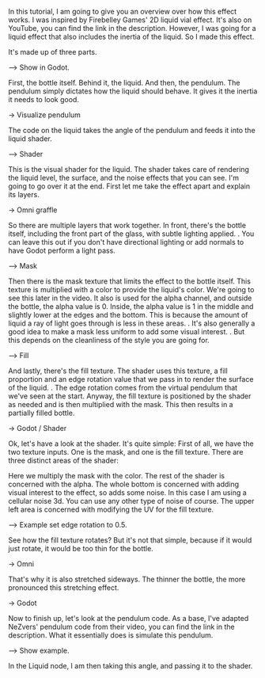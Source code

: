 In this tutorial, I am going to give you an overview over how this effect works.
I was inspired by Firebelley Games' 2D liquid vial effect.
It's also on YouTube, you can find the link in the description.
However, I was going for a liquid effect that also includes the inertia of the liquid.
So I made this effect.

It's made up of three parts.

--> Show in Godot.

First, the bottle itself.
Behind it, the liquid.
And then, the pendulum.
The pendulum simply dictates how the liquid should behave.
It gives it the inertia it needs to look good.

-> Visualize pendulum

The code on the liquid takes the angle of the pendulum and feeds it into the liquid shader.

--> Shader

This is the visual shader for the liquid.
The shader takes care of rendering the liquid level, the surface, and the noise effects that you can see.
I'm going to go over it at the end.
First let me take the effect apart and explain its layers.

-> Omni graffle

So there are multiple layers that work together.
In front, there's the bottle itself, including the front part of the glass, with subtle lighting applied.
. You can leave this out if you don't have directional lighting or add normals to have Godot perform a light pass.

--> Mask

Then there is the mask texture that limits the effect to the bottle itself.
This texture is multiplied with a color to provide the liquid's color.
We're going to see this later in the video.
It also is used for the alpha channel, and outside the bottle, the alpha value is 0.
Inside, the alpha value is 1 in the middle and slightly lower at the edges and the bottom.
This is because the amount of liquid a ray of light goes through is less in these areas.
. It's also generally a good idea to make a mask less uniform to add some visual interest.
. But this depends on the cleanliness of the style you are going for.

--> Fill

And lastly, there's the fill texture.
The shader uses this texture, a fill proportion and an edge rotation value that we pass in to render the surface of the liquid.
. The edge rotation comes from the virtual pendulum that we've seen at the start.
Anyway, the fill texture is positioned by the shader as needed and is then multiplied with the mask.
This then results in a partially filled bottle.

-> Godot / Shader

Ok, let's have a look at the shader.
It's quite simple:
First of all, we have the two texture inputs.
One is the mask, and one is the fill texture.
There are three distinct areas of the shader:

Here we multiply the mask with the color.
The rest of the shader is concerned with the alpha.
The whole bottom is concerned with adding visual interest to the effect, so adds some noise.
In this case I am using a cellular noise 3d.
You can use any other type of noise of course.
The upper left area is concerned with modifying the UV for the fill texture.

--> Example set edge rotation to 0.5.

See how the fill texture rotates?
But it's not that simple, because if it would just rotate, it would be too thin for the bottle.

-> Omni

That's why it is also stretched sideways.
The thinner the bottle, the more pronounced this stretching effect.

-> Godot

Now to finish up, let's look at the pendulum code.
As a base, I've adapted NeZvers' pendulum code from their video, you can find the link in the description.
What it essentially does is simulate this pendulum.

--> Show example.

In the Liquid node, I am then taking this angle, and passing it to the shader.